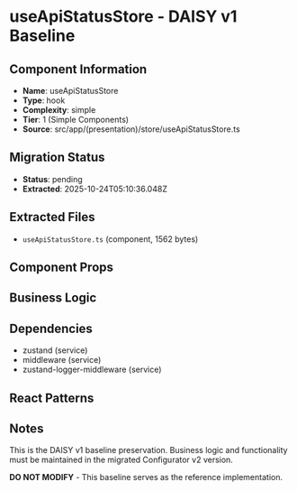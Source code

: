 # useApiStatusStore - DAISY v1 Baseline

## Component Information

- **Name**: useApiStatusStore
- **Type**: hook
- **Complexity**: simple
- **Tier**: 1 (Simple Components)
- **Source**: src/app/(presentation)/store/useApiStatusStore.ts

## Migration Status

- **Status**: pending
- **Extracted**: 2025-10-24T05:10:36.048Z

## Extracted Files

- `useApiStatusStore.ts` (component, 1562 bytes)

## Component Props



## Business Logic



## Dependencies

- zustand (service)
- middleware (service)
- zustand-logger-middleware (service)

## React Patterns



## Notes

This is the DAISY v1 baseline preservation. Business logic and functionality
must be maintained in the migrated Configurator v2 version.

**DO NOT MODIFY** - This baseline serves as the reference implementation.
